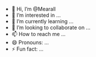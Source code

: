 - 👋 Hi, I’m @Mearall
- 👀 I’m interested in ...
- 🌱 I’m currently learning ...
- 💞️ I’m looking to collaborate on ...
- 📫 How to reach me ...
- 😄 Pronouns: ...
- ⚡ Fun fact: ...

<!---
Mearall/Mearall is a ✨ special ✨ repository because its `README.md` (this file) appears on your GitHub profile.
You can click the Preview link to take a look at your changes.
--->

